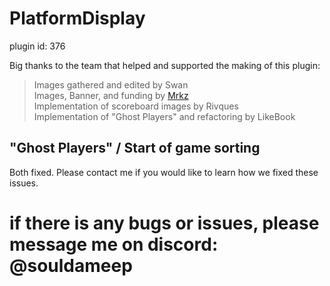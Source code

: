 # PlatformDisplay

plugin id: 376 


Big thanks to the team that helped and supported the making of this plugin:

> Images gathered and edited by Swan \
> Images, Banner, and funding by [Mrkz](https://steamcommunity.com/id/Mrkz96/) \
> Implementation of scoreboard images by Rivques \
> Implementation of "Ghost Players" and refactoring by LikeBook

## "Ghost Players" / Start of game sorting
Both fixed.
Please contact me if you would like to learn how we fixed these issues.

# if there is any bugs or issues, please message me on discord: @souldameep
